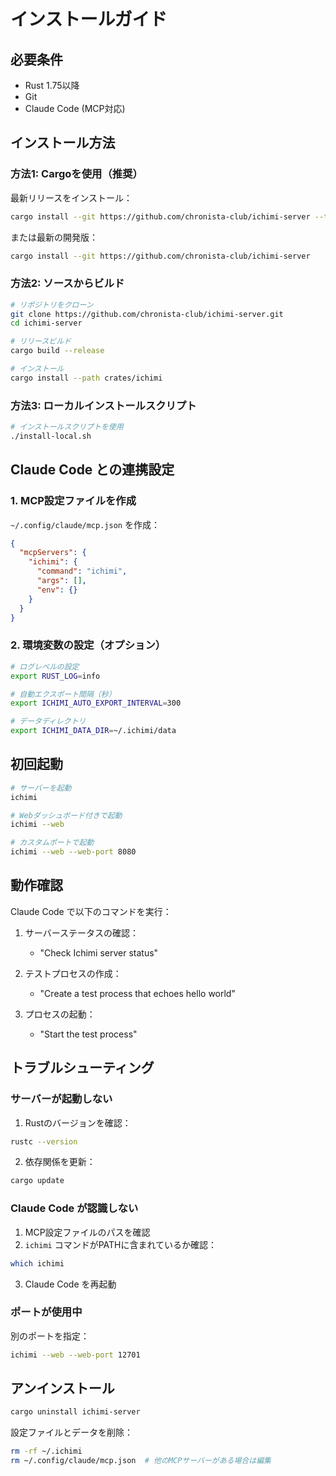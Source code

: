# インストールガイド

## 必要条件

- Rust 1.75以降
- Git
- Claude Code (MCP対応)

## インストール方法

### 方法1: Cargoを使用（推奨）

最新リリースをインストール：
```bash
cargo install --git https://github.com/chronista-club/ichimi-server --tag v0.2.0
```

または最新の開発版：
```bash
cargo install --git https://github.com/chronista-club/ichimi-server
```

### 方法2: ソースからビルド

```bash
# リポジトリをクローン
git clone https://github.com/chronista-club/ichimi-server.git
cd ichimi-server

# リリースビルド
cargo build --release

# インストール
cargo install --path crates/ichimi
```

### 方法3: ローカルインストールスクリプト

```bash
# インストールスクリプトを使用
./install-local.sh
```

## Claude Code との連携設定

### 1. MCP設定ファイルを作成

`~/.config/claude/mcp.json` を作成：

```json
{
  "mcpServers": {
    "ichimi": {
      "command": "ichimi",
      "args": [],
      "env": {}
    }
  }
}
```

### 2. 環境変数の設定（オプション）

```bash
# ログレベルの設定
export RUST_LOG=info

# 自動エクスポート間隔（秒）
export ICHIMI_AUTO_EXPORT_INTERVAL=300

# データディレクトリ
export ICHIMI_DATA_DIR=~/.ichimi/data
```

## 初回起動

```bash
# サーバーを起動
ichimi

# Webダッシュボード付きで起動
ichimi --web

# カスタムポートで起動
ichimi --web --web-port 8080
```

## 動作確認

Claude Code で以下のコマンドを実行：

1. サーバーステータスの確認：
   - "Check Ichimi server status"

2. テストプロセスの作成：
   - "Create a test process that echoes hello world"

3. プロセスの起動：
   - "Start the test process"

## トラブルシューティング

### サーバーが起動しない

1. Rustのバージョンを確認：
```bash
rustc --version
```

2. 依存関係を更新：
```bash
cargo update
```

### Claude Code が認識しない

1. MCP設定ファイルのパスを確認
2. `ichimi` コマンドがPATHに含まれているか確認：
```bash
which ichimi
```

3. Claude Code を再起動

### ポートが使用中

別のポートを指定：
```bash
ichimi --web --web-port 12701
```

## アンインストール

```bash
cargo uninstall ichimi-server
```

設定ファイルとデータを削除：
```bash
rm -rf ~/.ichimi
rm ~/.config/claude/mcp.json  # 他のMCPサーバーがある場合は編集
```